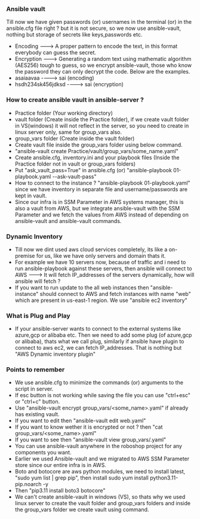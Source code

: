### Ansible vault
Till now we have given passwords (or) usernames in the terminal (or) in the ansible.cfg file right ? but it is not secure, so we now use ansible-vault, nothing but storage of secrets like keys,passwords etc.
- Encoding ---> A proper pattern to encode the text, in this format everybody can guess the secret.
- Encryption ---> Generating a random text using mathematic algorithm (AES256) tough to guess, so we encrypt
  ansible-vault, those who know the password they can only decrypt the code. Below are the examples.
- asaiaavaa ----> sai (encoding)
- hsdh234sk456jdksd ----> sai (encryption)

### How to create ansible vault in ansible-server ?
- Practice folder (Your working directory)
- vault folder (Create inside the Practice folder), if we create vault folder in VS(windows) it will not
  reflect in the server, so you need to create in linux server only, same for group_vars also.
- group_vars folder (Create inside the vault folder)
- Create vault file inside the group_vars folder using below command.
- "ansible-vault create Practice/vault/group_vars/some_name.yaml"
- Create ansible.cfg, inventory.ini and your playbook files (Inside the Practice folder not in vault or
  group_vars folders)
- Put "ask_vault_pass=True" in ansible.cfg (or) "ansible-playbook 01-playbook.yaml --ask-vault-pass"
- How to connect to the instance ? "ansible-playbook 01-playbook.yaml" since we have inventory in
  separate file and username/passwords are kept in vault.
- Since our infra is in SSM Parameter in AWS systems manager, this is also a vault from AWS, but we integrate
  ansible-vault with the SSM Parameter and we fetch the values from AWS instead of depending on ansible-vault
  and ansible-vault commands.

### Dynamic Inventory
- Till now we dint used aws cloud services completely, its like a on-premise for us, like we have only servers
  and domain thats it.
- For example we have 10 servers now, because of traffic and i need to run ansible-playbook against these
  servers, then ansible will connect to AWS ---> It will fetch IP_addresses of the servers dynamically, how
  will ansible will fetch ?
- If you want to run update to the all web instances then "ansible-instance" should connect to AWS and fetch
  instances with name "web" which are present in us-east-1 region. We use "ansible ec2 inventory"

### What is Plug and Play
- If your ansible-server wants to connect to the external systems like azure,gcp or alibaba etc. Then we need
  to add some plug (of azure,gcp or alibaba), thats what we call plug, similarly if ansible have plugin
  to connect to aws ec2, we can fetch IP_addresses. That is nothing but "AWS Dynamic inventory plugin"

### Points to remember
- We use ansible.cfg to minimize the commands (or) arguments to the script in server.
- If esc button is not working while saving the file you can use "ctrl+esc" or "ctrl+c" button.
- Use "ansible-vault encrypt group_vars/<some_name>.yaml" if already has existing vault.
- If you want to edit then "ansible-vault edit web.yaml"
- If you want to know wether it is encrypted or not ? then "cat group_vars/<some_name>.yaml"
- If you want to see then "ansible-vault view group_vars/<some-name>.yaml"
- You can use ansible-vault anywhere in the roboshop project for any components you want.
- Earlier we used Ansible-vault and we migrated to AWS SSM Parameter store since our entire infra is in AWS.
- Boto and botocore are aws python modules, we need to install latest, "sudo yum list | grep pip", then install
  sudo yum install python3.11-pip.noarch -y
- Then "pip3.11 install boto3 botocore"
- We can't create ansible-vault in windows (VS), so thats why we used linux server to create the vault folder
  and group_vars folders and inside the group_vars folder we create vault using command.
